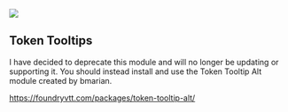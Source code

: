 ![](https://img.shields.io/badge/Foundry-v0.6.0-informational)
## Token Tooltips

I have decided to deprecate this module and will no longer be updating or supporting it. You should instead install and use the Token Tooltip Alt module created by bmarian.

https://foundryvtt.com/packages/token-tooltip-alt/
